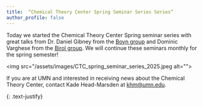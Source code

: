 ```yaml
---
title:  “Chemical Theory Center Spring Seminar Series Series”
author_profile: false
---
```

 
Today we started the Chemical Theory Center Spring seminar series with great talks from Dr. Daniel Gibney from the [Boyn group](https://boyn.chem.umn.edu/) and Dominic Varghese from the [Birol group](https://birol.cems.umn.edu/). We will continue these seminars monthly for the spring semester!

 <img src="/assets/images/CTC_spring_seminar_series_2025.jpeg alt="">
 
If you are at UMN and interested in receiving news about the Chemical Theory Center, contact Kade Head-Marsden at  <a href = "mailto: khm@umn.edu">khm@umn.edu</a>. 

{: .text-justify}
